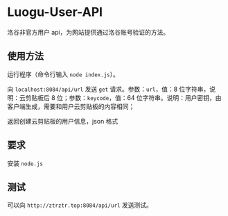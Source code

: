 # Luogu-User-API
洛谷非官方用户 api，为网站提供通过洛谷账号验证的方法。



## 使用方法

运行程序（命令行输入 `node index.js`）。

向 `localhost:8084/api/url` 发送 `get` 请求。参数：`url`，值：8 位字符串，说明：云剪贴板后 $8$ 位；参数：`keycode`，值：64 位字符串。说明：用户密钥，由客户端生成，需要和用户云剪贴板的内容相同；

返回创建云剪贴板的用户信息，json 格式

## 要求

安装 `node.js`

## 测试

可以向 `http://ztrztr.top:8084/api/url` 发送测试。
